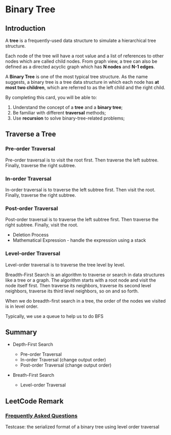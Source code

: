 # Binary Tree

## Introduction

A **tree** is a frequently-used data structure to simulate a hierarchical tree structure.

Each node of the tree will have a root value and a list of references to other nodes which are called child nodes. From graph view, a tree can also be defined as a directed acyclic graph which has **N nodes** and **N-1 edges**.

A **Binary Tree** is one of the most typical tree structure. As the name suggests, a binary tree is a tree data structure in which each node has **at most two children**, which are referred to as the left child and the right child.

By completing this card, you will be able to:

1. Understand the concept of a **tree** and a **binary tree**;
2. Be familiar with different **traversal** methods;
3. Use **recursion** to solve binary-tree-related problems;

## Traverse a Tree

### Pre-order Traversal

Pre-order traversal is to visit the root first. Then traverse the left subtree. Finally, traverse the right subtree.

### In-order Traversal

In-order traversal is to traverse the left subtree first. Then visit the root. Finally, traverse the right subtree.

### Post-order Traversal

Post-order traversal is to traverse the left subtree first. Then traverse the right subtree. Finally, visit the root.

* Deletion Process
* Mathematical Expression - handle the expression using a stack

### Level-order Traversal

Level-order traversal is to traverse the tree level by level.

Breadth-First Search is an algorithm to traverse or search in data structures like a tree or a graph. The algorithm starts with a root node and visit the node itself first. Then traverse its neighbors, traverse its second level neighbors, traverse its third level neighbors, so on and so forth.

When we do breadth-first search in a tree, the order of the nodes we visited is in level order.

Typically, we use a queue to help us to do BFS

## Summary

* Depth-First Search
    * Pre-order Traversal
    * In-order Traversal (change output order)
    * Post-order Traversal (change output order)

* Breath-First Search
    * Level-order Traversal

## LeetCode Remark

### [Frequently Asked Questions](https://leetcode.com/faq/#binary-tree)

Testcase: the serialized format of a binary tree using level order traversal